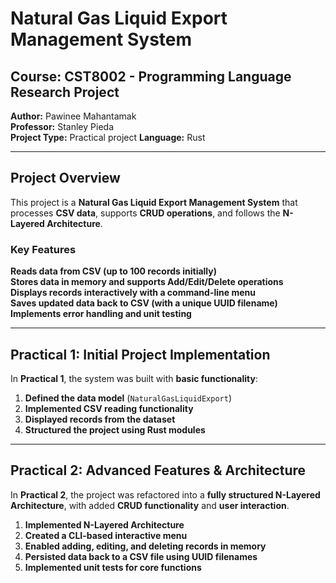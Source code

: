 # Natural Gas Liquid Export Management System

## Course: CST8002 - Programming Language Research Project  
**Author:** Pawinee Mahantamak  
**Professor:** Stanley Pieda  
**Project Type:** Practical project
**Language:** Rust

---

## Project Overview
This project is a **Natural Gas Liquid Export Management System** that processes **CSV data**, supports **CRUD operations**, and follows the **N-Layered Architecture**.

### Key Features
**Reads data from CSV (up to 100 records initially)**  
**Stores data in memory and supports Add/Edit/Delete operations**  
**Displays records interactively with a command-line menu**  
**Saves updated data back to CSV (with a unique UUID filename)**  
**Implements error handling and unit testing**  

---

## Practical 1: Initial Project Implementation
In **Practical 1**, the system was built with **basic functionality**:
1. **Defined the data model** (`NaturalGasLiquidExport`)
2. **Implemented CSV reading functionality**
3. **Displayed records from the dataset**
4. **Structured the project using Rust modules**


---

## Practical 2: Advanced Features & Architecture
In **Practical 2**, the project was refactored into a **fully structured N-Layered Architecture**, with added **CRUD functionality** and **user interaction**.

1. **Implemented N-Layered Architecture**  
2. **Created a CLI-based interactive menu**  
3. **Enabled adding, editing, and deleting records in memory**  
4. **Persisted data back to a CSV file using UUID filenames**  
5. **Implemented unit tests for core functions**  


